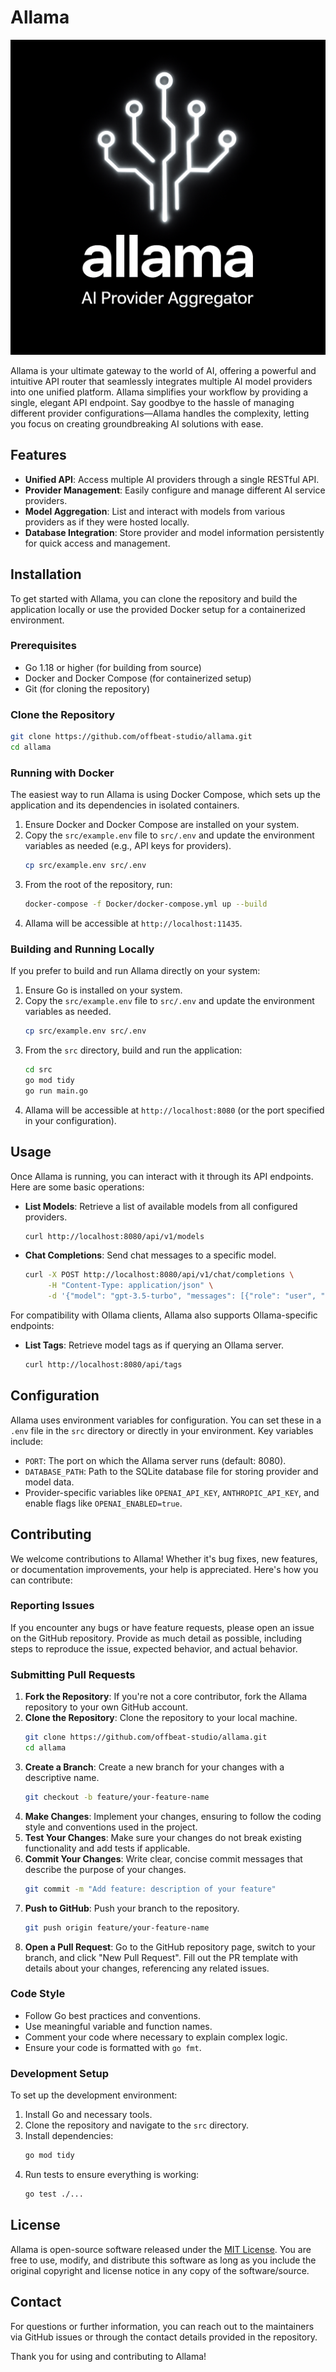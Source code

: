 # Allama

![Allama Logo](./logo.png)

Allama is your ultimate gateway to the world of AI, offering a powerful and intuitive API router that seamlessly integrates multiple AI model providers into one unified platform. Allama simplifies your workflow by providing a single, elegant API endpoint. Say goodbye to the hassle of managing different provider configurations—Allama handles the complexity, letting you focus on creating groundbreaking AI solutions with ease.

## Features

- **Unified API**: Access multiple AI providers through a single RESTful API.
- **Provider Management**: Easily configure and manage different AI service providers.
- **Model Aggregation**: List and interact with models from various providers as if they were hosted locally.
- **Database Integration**: Store provider and model information persistently for quick access and management.

## Installation

To get started with Allama, you can clone the repository and build the application locally or use the provided Docker setup for a containerized environment.

### Prerequisites

- Go 1.18 or higher (for building from source)
- Docker and Docker Compose (for containerized setup)
- Git (for cloning the repository)

### Clone the Repository

```bash
git clone https://github.com/offbeat-studio/allama.git
cd allama
```

### Running with Docker

The easiest way to run Allama is using Docker Compose, which sets up the application and its dependencies in isolated containers.

1. Ensure Docker and Docker Compose are installed on your system.
2. Copy the `src/example.env` file to `src/.env` and update the environment variables as needed (e.g., API keys for providers).
   ```bash
   cp src/example.env src/.env
   ```
3. From the root of the repository, run:
   ```bash
   docker-compose -f Docker/docker-compose.yml up --build
   ```
4. Allama will be accessible at `http://localhost:11435`.

### Building and Running Locally

If you prefer to build and run Allama directly on your system:

1. Ensure Go is installed on your system.
2. Copy the `src/example.env` file to `src/.env` and update the environment variables as needed.
   ```bash
   cp src/example.env src/.env
   ```
3. From the `src` directory, build and run the application:
   ```bash
   cd src
   go mod tidy
   go run main.go
   ```
4. Allama will be accessible at `http://localhost:8080` (or the port specified in your configuration).

## Usage

Once Allama is running, you can interact with it through its API endpoints. Here are some basic operations:

- **List Models**: Retrieve a list of available models from all configured providers.
  ```bash
  curl http://localhost:8080/api/v1/models
  ```
- **Chat Completions**: Send chat messages to a specific model.
  ```bash
  curl -X POST http://localhost:8080/api/v1/chat/completions \
       -H "Content-Type: application/json" \
       -d '{"model": "gpt-3.5-turbo", "messages": [{"role": "user", "content": "Hello, how are you?"}]}'
  ```

For compatibility with Ollama clients, Allama also supports Ollama-specific endpoints:
- **List Tags**: Retrieve model tags as if querying an Ollama server.
  ```bash
  curl http://localhost:8080/api/tags
  ```

## Configuration

Allama uses environment variables for configuration. You can set these in a `.env` file in the `src` directory or directly in your environment. Key variables include:

- `PORT`: The port on which the Allama server runs (default: 8080).
- `DATABASE_PATH`: Path to the SQLite database file for storing provider and model data.
- Provider-specific variables like `OPENAI_API_KEY`, `ANTHROPIC_API_KEY`, and enable flags like `OPENAI_ENABLED=true`.

## Contributing

We welcome contributions to Allama! Whether it's bug fixes, new features, or documentation improvements, your help is appreciated. Here's how you can contribute:

### Reporting Issues

If you encounter any bugs or have feature requests, please open an issue on the GitHub repository. Provide as much detail as possible, including steps to reproduce the issue, expected behavior, and actual behavior.

### Submitting Pull Requests

1. **Fork the Repository**: If you're not a core contributor, fork the Allama repository to your own GitHub account.
2. **Clone the Repository**: Clone the repository to your local machine.
   ```bash
   git clone https://github.com/offbeat-studio/allama.git
   cd allama
   ```
3. **Create a Branch**: Create a new branch for your changes with a descriptive name.
   ```bash
   git checkout -b feature/your-feature-name
   ```
4. **Make Changes**: Implement your changes, ensuring to follow the coding style and conventions used in the project.
5. **Test Your Changes**: Make sure your changes do not break existing functionality and add tests if applicable.
6. **Commit Your Changes**: Write clear, concise commit messages that describe the purpose of your changes.
   ```bash
   git commit -m "Add feature: description of your feature"
   ```
7. **Push to GitHub**: Push your branch to the repository.
   ```bash
   git push origin feature/your-feature-name
   ```
8. **Open a Pull Request**: Go to the GitHub repository page, switch to your branch, and click "New Pull Request". Fill out the PR template with details about your changes, referencing any related issues.

### Code Style

- Follow Go best practices and conventions.
- Use meaningful variable and function names.
- Comment your code where necessary to explain complex logic.
- Ensure your code is formatted with `go fmt`.

### Development Setup

To set up the development environment:

1. Install Go and necessary tools.
2. Clone the repository and navigate to the `src` directory.
3. Install dependencies:
   ```bash
   go mod tidy
   ```
4. Run tests to ensure everything is working:
   ```bash
   go test ./...
   ```

## License

Allama is open-source software released under the [MIT License](LICENSE). You are free to use, modify, and distribute this software as long as you include the original copyright and license notice in any copy of the software/source.

## Contact

For questions or further information, you can reach out to the maintainers via GitHub issues or through the contact details provided in the repository.

Thank you for using and contributing to Allama!
